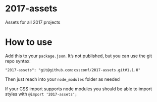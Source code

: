 # 2017-assets

Assets for all 2017 projects

# How to use

Add this to your `package.json`. It’s not published, but you
can use the git repo syntax:

`"2017-assets": "git@github.com:cssconf/2017-assets.git#1.1.0"`

Then just reach into your `node_modules` folder as needed

If your CSS import supports node modules you should be able to
import styles with `@import '2017-assets';`
